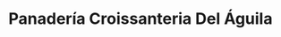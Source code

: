 ---
title: "Panadería Croissanteria Del Águila"
url: /almeria/panaderia-croissanteria-del-aguila/
shop: panadería
---